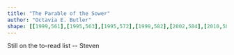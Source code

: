 ```yaml
---
title: "The Parable of the Sower"
author: "Octavia E. Butler"
shape: [[1999,561],[1995,563],[1995,572],[1999,582],[2002,584],[2010,583],[2016,590],[2028,593],[2030,599],[2035,605],[2035,610],[2038,615],[2042,619],[2056,626],[2062,633],[2064,640],[2063,693],[2061,707],[2059,881],[2056,911],[2053,1014],[2051,1021],[2051,1048],[2049,1061],[2050,1074],[2043,1191],[2041,1291],[2035,1387],[2034,1461],[2033,1482],[2031,1491],[2032,1500],[2026,1609],[2024,1624],[2021,1695],[2021,1707],[2025,1714],[2037,1725],[2050,1731],[2128,1729],[2150,1725],[2157,1716],[2165,1601],[2166,1562],[2171,1494],[2171,1476],[2173,1462],[2177,1372],[2179,1359],[2182,1292],[2184,1276],[2187,1176],[2190,1159],[2190,1139],[2193,1121],[2196,1044],[2202,974],[2209,852],[2212,828],[2212,807],[2214,795],[2214,772],[2216,759],[2217,730],[2222,681],[2223,638],[2217,629],[2210,627],[2197,620],[2180,616],[2175,612],[2146,606],[2139,602],[2118,596],[2111,596],[2100,590],[2092,589],[2079,580],[2066,579],[2040,569],[2024,568],[2007,561]]
---
```


Still on the to-read list -- Steven
